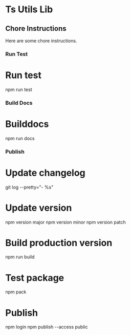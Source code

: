 # Ts Utils Lib

## Chore Instructions

Here are some chore instructions.

### Run Test
# Run test
npm run test

### Build Docs
# Builddocs
npm run docs

### Publish
# Update changelog
git log --pretty="- %s"

# Update version
npm version major
npm version minor
npm version patch

# Build production version
npm run build

# Test package
npm pack

# Publish
npm login
npm publish --access public
